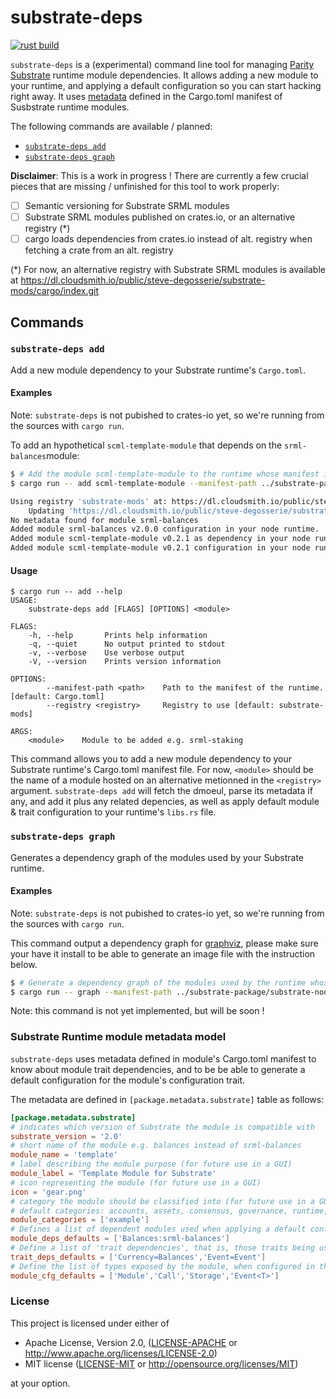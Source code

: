 substrate-deps
==============

[![rust build](https://github.com/stiiifff/substrate-deps/workflows/rust/badge.svg)](https://github.com/stiiifff/substrate-deps/actions)

`substrate-deps` is a (experimental) command line tool for managing [Parity Substrate](http://substrate.dev) runtime module dependencies.
It allows adding a new module to your runtime, and applying a default configuration so you can start hacking right away.
It uses [metadata](#Substrate-Runtime-module-metadata-model) defined in the Cargo.toml manifest of Susbstrate runtime modules.

The following commands are available / planned:

- [`substrate-deps add`](#substrate-deps-add)
- [`substrate-deps graph`](#substrate-deps-graph)

**Disclaimer**: This is a work in progress ! There are currently a few crucial pieces that are missing / unfinished for this tool to work properly:
- [ ] Semantic versioning for Substrate SRML modules
- [ ] Substrate SRML modules published on crates.io, or an alternative registry (*)
- [ ] cargo loads dependencies from crates.io instead of alt. registry when fetching a crate from an alt. registry

(*) For now, an alternative registry with Substrate SRML modules is available at https://dl.cloudsmith.io/public/steve-degosserie/substrate-mods/cargo/index.git

## Commands

### `substrate-deps add`

Add a new module dependency to your Substrate runtime's `Cargo.toml`.

#### Examples

Note: `substrate-deps` is not pubished to crates-io yet, so we're running from the sources with `cargo run`.

To add an hypothetical `scml-template-module` that depends on the `srml-balances`module:
```sh
$ # Add the module scml-template-module to the runtime whose manifest is specified as argument, using the specified alternative registry.
$ cargo run -- add scml-template-module --manifest-path ../substrate-package/substrate-node-template/runtime/Cargo.toml --registry substrate-mods

Using registry 'substrate-mods' at: https://dl.cloudsmith.io/public/steve-degosserie/substrate-mods/cargo/index.git
    Updating 'https://dl.cloudsmith.io/public/steve-degosserie/substrate-mods/cargo/index.git' index
No metadata found for module srml-balances
Added module srml-balances v2.0.0 configuration in your node runtime.
Added module scml-template-module v0.2.1 as dependency in your node runtime manifest.
Added module scml-template-module v0.2.1 configuration in your node runtime.
```

#### Usage

```plain
$ cargo run -- add --help
USAGE:
    substrate-deps add [FLAGS] [OPTIONS] <module>

FLAGS:
    -h, --help       Prints help information
    -q, --quiet      No output printed to stdout
    -v, --verbose    Use verbose output
    -V, --version    Prints version information

OPTIONS:
        --manifest-path <path>    Path to the manifest of the runtime. [default: Cargo.toml]
        --registry <registry>     Registry to use [default: substrate-mods]

ARGS:
    <module>    Module to be added e.g. srml-staking
```

This command allows you to add a new module dependency to your Substrate runtime's Cargo.toml manifest file. For now, `<module>` should be the name of a module hosted on an alternative metionned in the `<registry>` argument. `substrate-deps add` will fetch the dmoeul, parse its metadata if any, and add it plus any related depencies, as well as apply default module & trait configuration to your runtime's `libs.rs` file.

### `substrate-deps graph`

Generates a dependency graph of the modules used by your Substrate runtime.

#### Examples

Note: `substrate-deps` is not pubished to crates-io yet, so we're running from the sources with `cargo run`.

This command output a dependency graph for [graphviz](https://graphviz.gitlab.io/download/), please make sure your have it install to be able to generate an image file with the instruction below.

```sh
$ # Generate a dependency graph of the modules used by the runtime whose manifest is specified as argument and pipe it to the dot command to generate an image file.
$ cargo run -- graph --manifest-path ../substrate-package/substrate-node-template/runtime/Cargo.toml | dot -Tpng > graph.png
```

Note: this command is not yet implemented, but will be soon !

### Substrate Runtime module metadata model

`substrate-deps` uses metadata defined in module's Cargo.toml manifest to know about module trait dependencies, and to be be able to generate a default configuration for the module's configuration trait.

The metadata are defined in `[package.metadata.substrate]` table as follows:
```toml
[package.metadata.substrate]
# indicates which version of Substrate the module is compatible with
substrate_version = '2.0'
# short name of the module e.g. balances instead of srml-balances
module_name = 'template'
# label describing the module purpose (for future use in a GUI)
module_label = 'Template Module for Substrate'
# icon representing the module (for future use in a GUI)
icon = 'gear.png'
# category the module should be classified into (for future use in a GUI)
# default categories: accounts, assets, consensus, governance, runtime, smart contracts, example
module_categories = ['example']
# Defines a list of dependent modules used when applying a default configuration for the current module. The modules referenced here will be added as dependencies in the runtime's manifest (in addition to the request module).
module_deps_defaults = ['Balances:srml-balances']
# Define a list of 'trait dependencies', that is, those traits being used when applying a default configuration for the module's configuration trait in the runtime lib.rs file.
trait_deps_defaults = ['Currency=Balances','Event=Event']
# Define the list of types exposed by the module, when configured in the construct_runtime! macro in the the runtime's lib.rs file.
module_cfg_defaults = ['Module','Call','Storage','Event<T>']
```

### License

This project is licensed under either of

 * Apache License, Version 2.0, ([LICENSE-APACHE](LICENSE-APACHE) or
   http://www.apache.org/licenses/LICENSE-2.0)
 * MIT license ([LICENSE-MIT](LICENSE-MIT) or
   http://opensource.org/licenses/MIT)

at your option.
